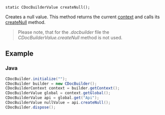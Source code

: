 `static CDocBuilderValue createNull();`

Creates a null value. This method returns the current [context](../../CDocBuilderContext/index.md) and calls its [createNull](../../CDocBuilderContext/createNull/index.md) method.

> Please note, that for the *.docbuilder* file the *CDocBuilderValue.createNull* method is not used.

## Example

### Java

``` java
CDocBuilder.initialize("");
CDocBuilder builder = new CDocBuilder();
CDocBuilderContext context = builder.getContext();
CDocBuilderValue global = context.getGlobal();
CDocBuilderValue api = global.get("Api");
CDocBuilderValue nullValue = api.createNull();
CDocBuilder.dispose();
```
